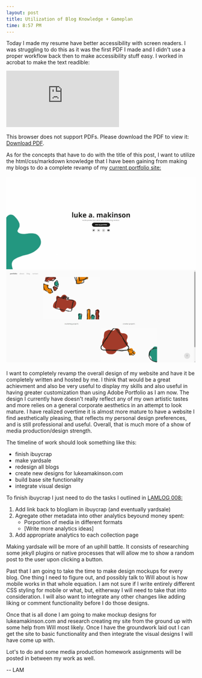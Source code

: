 ```yaml
---
layout: post
title: Utilization of Blog Knowledge + Gameplan
time: 8:57 PM
---
```


Today I made my resume have better accessibility with screen readers. I was struggling to do this as it was the first PDF I made and I didn't use a proper workflow back then to make accessibility stuff easy. I worked in acrobat to make the text readible:

<object data="https://drive.google.com/file/d/17Iy3zMCiXZfrXSaqsIDWGAnAOh9pwF8i/preview" type="application/pdf" width="700px" height="700px">
    <embed src="https://drive.google.com/file/d/17Iy3zMCiXZfrXSaqsIDWGAnAOh9pwF8i/preview">
        <p>This browser does not support PDFs. Please download the PDF to view it: <a href="https://drive.google.com/file/d/17Iy3zMCiXZfrXSaqsIDWGAnAOh9pwF8i/preview">Download PDF</a>.</p>
    </embed>
</object>

As for the concepts that have to do with the title of this post, I want to utilize the html/css/markdown knowledge that I have been gaining from making my blogs to do a complete revamp of my <a href="https://www.lukeamakinson.com">current portfolio site:</a>  
<br>
![lukeamakinson](/assets/img/lamlog/lukeamakinson.jpg)  
![portfolio](/assets/img/lamlog/portfolio.jpg)  
<br>
I want to completely revamp the overall design of my website and have it be completely written and hosted by me. I think that would be a great achievment and also be very useful to display my skills and also useful in having greater customization than using Adobe Portfolio as I am now. The design I currently have doesn't really reflect any of my own artistic tastes and more relies on a general corporate aesthetics in an attempt to look mature. I have realized overtime it is almost more mature to have a website I find aesthetically pleasing, that reflects my personal design preferences, and is still professional and useful. Overall, that is much more of a show of media production/design strength.  

The timeline of work should look something like this:
- finish ibuycrap
- make yardsale
- redesign all blogs
- create new designs for lukeamakinson.com
- build base site functionality
- integrate visual design  

To finish ibuycrap I just need to do the tasks I outlined in <a href="/lamlog/2021/04/11/lamlog8.html">LAMLOG 008:</a>
1. Add link back to blogliam in ibuycrap (and eventually yardsale)
2. Agregate other metadata into other analytics beyound money spent:
    - Porportion of media in different formats
    - [Write more analytics ideas]
3. Add appropriate analytics to each collection page    

Making yardsale will be more of an uphill battle. It consists of researching some jekyll plugins or native processes that will allow me to show a random post to the user upon clicking a button.  

Past that I am going to take the time to make design mockups for every blog. One thing I need to figure out, and possibly talk to Will about is how mobile works in that whole equation. I am not sure if I write entirely different CSS styling for mobile or what, but, eitherway I will need to take that into consideration. I will also want to integrate any other changes like adding liking or comment functionality before I do those designs.  

Once that is all done I am going to make mockup designs for lukeamakinson.com and research creating my site from the ground up with some help from Will most likely. Once I have the groundwork laid out I can get the site to basic functionality and then integrate the visual designs I will have come up with.  

Lot's to do and some media production homework assignments will be posted in between my work as well.  

-- LAM

